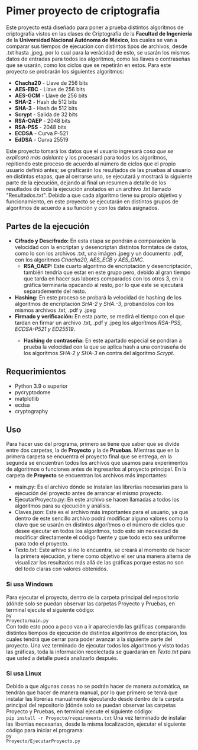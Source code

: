 # Pimer proyecto de criptografia

Este proyecto está diseñado para poner a prueba distintos algoritmos de criptografía vistos en las clases de Criptografía de la <b>Facultad de Ingeniería</b> de la <b>Universidad Nacional Autónoma de México</b>, los cuales se van a comparar sus tiempos de ejecución con distintos tipos de archivos, desde .txt hasta .jpeg, por lo cual para la verácidad de esto, se usarán los mismos datos de entradas para todos los algoritmos, como las llaves o contraseñas que se usarán, como los ciclos que se repetirán  en estos. Para este proyecto se probrarán los siguientes algoritmos:
<ul>
  <li><b>Chacha20</b> - Llave de 256 bits</li>
  <li><b>AES-EBC</b> - Llave de 256 bits</li>
  <li><b>AES-GCM</b> - Llave de 256 bits</li>
  <li><b>SHA-2</b> - Hash de 512 bits</li>
  <li><b>SHA-3</b> - Hash de 512 bits</li>
  <li><b>Scrypt</b> - Salida de 32 bits</li>
  <li><b>RSA-OAEP</b> - 2048 bits</li>
  <li><b>RSA-PSS</b> - 2048 bits</li>
  <li><b>ECDSA</b> - Curva P-521</li>
  <li><b>EdDSA</b> - Curva 25519</li>
</ul>

Este proyecto tomará los datos que el usuario ingresará <i>cosa que se explicará más adelante</i> y los procesará para todos los algoritmos, repitiendo este proceso de acuerdo al número de ciclos que el propio usuario definió antes; se graficarán los resultados de las pruebas al usuario en distintas etapas, que al cerrarse uno, se ejecutará y mostrará la siguiente parte de la ejecución, dejando al final un resumen a detalle de los resultados de toda la ejecución anotados en un archivo .txt llamado "Resultados.txt".
Debido a que cada algoritmo tiene su propio objetivo y funcionamiento, en este proyecto se ejecutarán en distintos grupos de algorítmos de acuerdo a su función y con los datos asignados.

## Partes de la ejecución
<ul>
  <li>
    <b>Cifrado y Descifrado:</b> En esta etapa se pondrán a comparación la velocidad con la encriptan y desencriptan distintos formtatos de datos, como lo son los archivos .txt, una imágen .jpeg y un documento .pdf, con los algoritmos <i>Chacha20, AES_ECB y AES_GMC</i>.
    <ul>
      <li><b>RSA_OAEP:</b> Este cuarto algoritmo de encriptación y desencriptación, también tendría que estar en este grupo pero, debido al gran tiempo que tarda en hacer sus labores comparados con los otros 3, en la gráfica terminaría opacando al resto, por lo que este se ejecutará separademente del resto.</li>
    </ul>
  </li>
  <li><b>Hashing:</b> En este proceso se probará la velocidad de hashing de los algoritmos de encriptación <i>SHA-2 y SHA.-3</i>, probandolos con los mismos archivos .txt, .pdf y .jpeg</li>
  <li><b>Firmado y verificación:</b> En esta parte, se medirá el tiempo con el que tardan en firmar un archivo .txt, .pdf y .jpeg los algorítmos <i>RSA-PSS, ECDSA-P521 y ED25519</i>.</li>
  <ul>
    <li><b>Hashing de contraseña:</b> En este apartado especial se pondran a prueba la velocidad con la que se aplica hash a una contraseña de los algoritmos <i>SHA-2 y SHA-3</i> en contra del algoritmo  <i>Scrypt</i>.</li>    
  </ul>
</ul>

## Requerimientos
<ul>
  <li>Python 3.9 o superior</li>
  <li>pycryptodome</li>
  <li>matplotlib</li>
  <li>ecdsa</li>
  <li>cryptography</li>
</ul>

## Uso
Para hacer uso del programa, primero se tiene que saber que se divide entre dos carpetas, la de <b>Proyecto</b> y la de <b>Pruebas</b>. Mientras que en la primera carpeta se encuentra el proyecto final que se entrega, en la segunda se encuentran todos los archivos que usamos para experimentos de algoritmos o funciones antes de ingresarlos al proyecto principal.
En la carpeta de <b>Proyecto</b> se encuentran los archivos más importantes:
<ul>
  <li>main.py: Es el archivo dónde se instalan las librerías necesarias para la ejecución del proyecto antes de arrancar el mismo proyecto.</li>
  <li>
    EjecutarProyecto.py: En este archivo se hacen llamadas a todos los algoritmos para su ejecución y análisis.
  </li>
  <li>
    Claves.json: Este es el archivo más importantes para el usuario, ya que dentro de este sencillo archivo podrá modificar alguno valores como la clave que se usarán en distintos algorítmos o el número de ciclos que desee ejecutar en todos los algorítmos, todo esto sin necesidad de modificar directamente el código fuente y que todo esto sea uniforme para todo el proyecto.
  </li>
  <li>
    Texto.txt: Este arhivo si no lo encuentra, se creará al momento de hacer la primera ejecución, y tiene como objetivo el ser una manera alterna de visualizar los resultados más allá de las gráficas porque estas no son del todo claras con valores obtenidos.
  </li>
</ul>

### Si usa Windows
Para ejecutar el proyecto, dentro de la carpeta principal del repositorio (dónde solo se puedan observar las carpetas Proyecto y Pruebas, en terminal ejecute el siguiente código:
</br>
<code>py Proyecto/main.py </code>
</br>
Con todo esto poco a poco van a ir apareciendo las gráficas comparando distintos tiempos de ejecución de distintos algoritmos de encriptación, los cuales tendrá que cerrar para poder avanzar a la siguiente parte del proyecto. Una vez terminado de ejecutar todos los algoritmos y visto todas las gráficas, toda la información recolectada se guardarán en <i>Texto.txt</i> para que usted a detalle pueda analizarlo después.

### Si usa Linux
Debido a que algunas cosas no se podrán hacer de manera automática, se tendrán que hacer de manera manual, por lo que primero se tenrá que instalar las librerias manualmente ejecutando desde dentro de la carpeta principal del repositorio (dónde solo se puedan observar las carpetas Proyecto y Pruebas, en terminal ejecute el siguiente código:
</br>
<code>pip install -r Proyecto/requirements.txt</code>
Una vez terminado de instalar las liberrias necesarias, desde la misma localización, ejecutar el siguiente código para iniciar el programa:
</br>
<code>py Proyecto/EjecutarProyecto.py</code>
